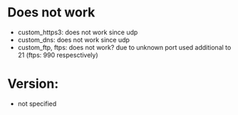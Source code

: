 # Does not work
- custom_https3: does not work since udp
- custom_dns: does not work since udp
- custom_ftp, ftps: does not work? due to unknown port used additional to 21 (ftps: 990 respesctively)

# Version:
- not specified